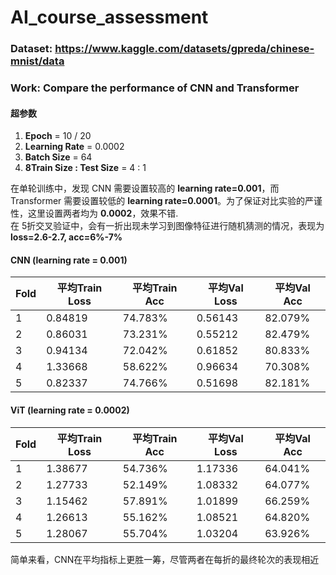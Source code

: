 # AI_course_assessment

### Dataset: https://www.kaggle.com/datasets/gpreda/chinese-mnist/data
### Work: Compare the performance of CNN and Transformer

#### 超参数
1. **Epoch** = 10 / 20
2. **Learning Rate** = 0.0002
3. **Batch Size** = 64
4. **8Train Size : Test Size** = 4 : 1 

在单轮训练中，发现 CNN 需要设置较高的 **learning rate=0.001**，而 Transformer 需要设置较低的 **learning rate=0.0001**。为了保证对比实验的严谨性，这里设置两者均为 **0.0002**，效果不错.  
在 5折交叉验证中，会有一折出现未学习到图像特征进行随机猜测的情况，表现为 **loss=2.6-2.7, acc=6%-7%**  

#### CNN (learning rate = 0.001)
| Fold | 平均Train Loss | 平均Train Acc | 平均Val Loss | 平均Val Acc |
|------|----------------|----------------|--------------|--------------|
| 1    | 0.84819        | 74.783%        | 0.56143      | 82.079%      |
| 2    | 0.86031        | 73.231%        | 0.55212      | 82.479%      |
| 3    | 0.94134        | 72.042%        | 0.61852      | 80.833%      |
| 4    | 1.33668        | 58.622%        | 0.96634      | 70.308%      |
| 5    | 0.82337        | 74.766%        | 0.51698      | 82.181%      |
#### ViT (learning rate = 0.0002)
| Fold | 平均Train Loss | 平均Train Acc | 平均Val Loss | 平均Val Acc |
|------|----------------|----------------|--------------|--------------|
| 1    | 1.38677        | 54.736%        | 1.17336      | 64.041%      |
| 2    | 1.27733        | 52.149%        | 1.08332      | 64.077%      |
| 3    | 1.15462        | 57.891%        | 1.01899      | 66.259%      |
| 4    | 1.26613        | 55.162%        | 1.08521      | 64.820%      |
| 5    | 1.28067        | 55.704%        | 1.03204      | 63.926%      |

简单来看，CNN在平均指标上更胜一筹，尽管两者在每折的最终轮次的表现相近


